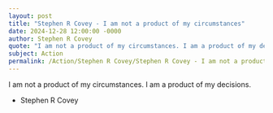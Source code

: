 ```yaml
---
layout: post
title: "Stephen R Covey - I am not a product of my circumstances"
date: 2024-12-28 12:00:00 -0000
author: Stephen R Covey
quote: "I am not a product of my circumstances. I am a product of my decisions."
subject: Action
permalink: /Action/Stephen R Covey/Stephen R Covey - I am not a product of my circumstances
---
```


I am not a product of my circumstances. I am a product of my decisions.

- Stephen R Covey
